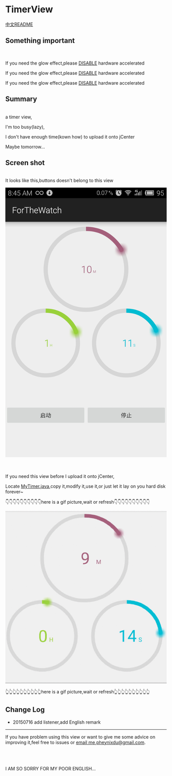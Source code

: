 # TimerView

[中文README](README.md)


## Something important
<br/>

If you need the glow effect,please [DISABLE](http://developer.android.com/guide/topics/graphics/hardware-accel.html) hardware accelerated

If you need the glow effect,please [DISABLE](http://developer.android.com/guide/topics/graphics/hardware-accel.html) hardware accelerated

If you need the glow effect,please [DISABLE](http://developer.android.com/guide/topics/graphics/hardware-accel.html) hardware accelerated




## Summary
<br/>
a timer view,

I'm too busy(lazy),

I don't have enough time(kown how) to upload it onto jCenter

Maybe tomorrow...




## Screen shot
<br/>
It looks like this,buttons doesn't belong to this view

![screen shot](/read_me/screen_shot.jpg)


<br/><br/>
If you need this view before I upload it onto jCenter,

Locate [MyTimer.java](/app/src/main/java/com/pheynix/forthewatch/MyTimer.java),copy it,modify it,use it,or just let it lay on you hard disk forever~

👇👇👇👇👇👇👇👇👇👇here is a gif picture,wait or refresh👇👇👇👇👇👇👇👇👇👇


![gif](/read_me/screen_record.gif)

👆👆👆👆👆👆👆👆👆👆here is a gif picture,wait or refresh👆👆👆👆👆👆👆👆👆👆





## Change Log


* 20150716 add listener,add English remark


----

If you have problem using this view or want to give me some advice on improving it,feel free to issues or [email me](mailto:pheynixdu@gmail.com),pheynixdu@gmail.com.



<br/><br/><br/>
I AM SO SORRY FOR MY POOR ENGLISH...

